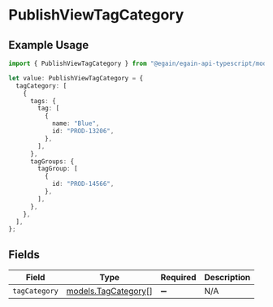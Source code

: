 # PublishViewTagCategory

## Example Usage

```typescript
import { PublishViewTagCategory } from "@egain/egain-api-typescript/models";

let value: PublishViewTagCategory = {
  tagCategory: [
    {
      tags: {
        tag: [
          {
            name: "Blue",
            id: "PROD-13206",
          },
        ],
      },
      tagGroups: {
        tagGroup: [
          {
            id: "PROD-14566",
          },
        ],
      },
    },
  ],
};
```

## Fields

| Field                                            | Type                                             | Required                                         | Description                                      |
| ------------------------------------------------ | ------------------------------------------------ | ------------------------------------------------ | ------------------------------------------------ |
| `tagCategory`                                    | [models.TagCategory](../models/tagcategory.md)[] | :heavy_minus_sign:                               | N/A                                              |